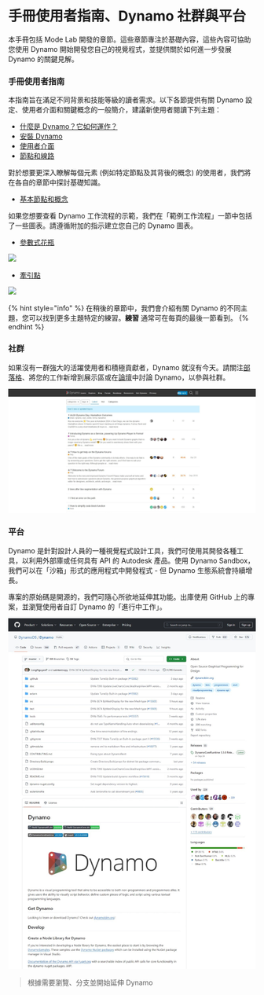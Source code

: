# 手冊使用者指南、Dynamo 社群與平台

本手冊包括 Mode Lab 開發的章節。這些章節專注於基礎內容，這些內容可協助您使用 Dynamo 開始開發您自己的視覺程式，並提供關於如何進一步發展 Dynamo 的關鍵見解。

### 手冊使用者指南

本指南旨在滿足不同背景和技能等級的讀者需求。以下各節提供有關 Dynamo 設定、使用者介面和關鍵概念的一般簡介，建議新使用者閱讀下列主題：

* [什麼是 Dynamo？它如何運作？](1-what-is-dynamo.md)
* [安裝 Dynamo](../2\_setup\_for\_dynamo/)
* [使用者介面](../3\_user\_interface/)
* [節點和線路](../4\_nodes\_and\_wires/)

對於想要更深入瞭解每個元素 (例如特定節點及其背後的概念) 的使用者，我們將在各自的章節中探討基礎知識。

* [基本節點和概念](../5\_essential\_nodes\_and\_concepts/)

如果您想要查看 Dynamo 工作流程的示範，我們在「範例工作流程」一節中包括了一些圖表。請遵循附加的指示建立您自己的 Dynamo 圖表。

* [參數式花瓶](../10\_sample\_workflow/10-1\_getting-started-workflows/1-parametric-vase.md)

![](images/1-2/vase1.gif)

* [牽引點](../10\_sample\_workflow/10-1\_getting-started-workflows/2-attractor-points.md)

![](images/1-2/attractor1.gif)

{% hint style="info" %} 
在稍後的章節中，我們會介紹有關 Dynamo 的不同主題，您可以找到更多主題特定的練習。**練習** 通常可在每頁的最後一節看到。 
{% endhint %}

### 社群

如果沒有一群強大的活躍使用者和積極貢獻者，Dynamo 就沒有今天。請關注[部落格](http://dynamobim.org/blog/)、將您的工作新增到展示區或在[論壇](https://forum.dynamobim.com)中討論 Dynamo，以參與社群。

![論壇](images/1-2/02-Community.png)

### 平台

Dynamo 是針對設計人員的一種視覺程式設計工具，我們可使用其開發各種工具，以利用外部庫或任何具有 API 的 Autodesk 產品。使用 Dynamo Sandbox，我們可以在「沙箱」形式的應用程式中開發程式 - 但 Dynamo 生態系統會持續增長。

專案的原始碼是開源的，我們可隨心所欲地延伸其功能。出庫使用 GitHub 上的專案，並瀏覽使用者自訂 Dynamo 的「進行中工作」。

![報告](images/1-2/03-TheRepo.png)

> 根據需要瀏覽、分支並開始延伸 Dynamo
